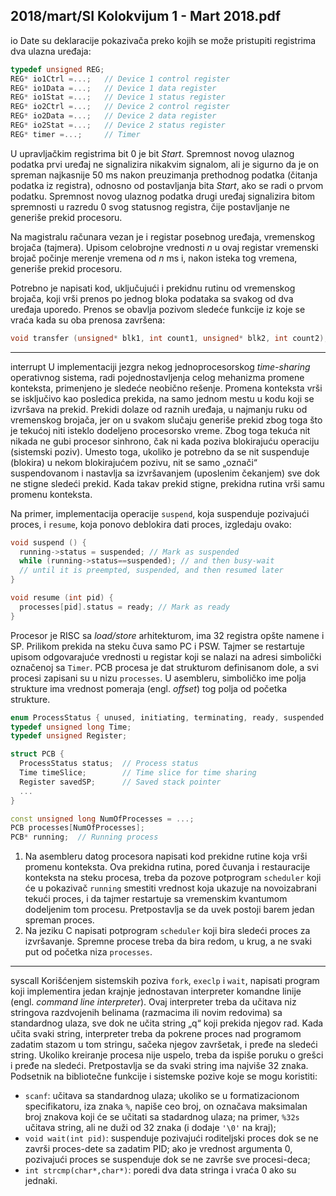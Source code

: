 2018/mart/SI Kolokvijum 1 - Mart 2018.pdf
--------------------------------------------------------------------------------
io
Date su deklaracije pokazivača preko kojih se može pristupiti registrima dva ulazna uređaja:
```cpp
typedef unsigned REG;
REG* io1Ctrl =...;   // Device 1 control register
REG* io1Data =...;   // Device 1 data register
REG* io1Stat =...;   // Device 1 status register
REG* io2Ctrl =...;   // Device 2 control register
REG* io2Data =...;   // Device 2 data register
REG* io2Stat =...;   // Device 2 status register
REG* timer =...;     // Timer
```
U upravljačkim registrima bit 0 je bit *Start*. Spremnost novog ulaznog podatka prvi uređaj ne
signalizira nikakvim signalom,  ali je sigurno da je on spreman najkasnije 50 ms nakon
preuzimanja prethodnog podatka (čitanja podatka iz registra), odnosno od postavljanja bita
*Start*, ako se radi o prvom podatku. Spremnost novog ulaznog podatka drugi uređaj signalizira
bitom spremnosti u razredu 0 svog statusnog registra,  čije postavljanje ne generiše prekid
procesoru.

Na magistralu računara vezan je i registar posebnog uređaja, vremenskog brojača (tajmera).
Upisom celobrojne vrednosti *n* u ovaj registar vremenski brojač počinje merenje vremena od *n*
ms i, nakon isteka tog vremena, generiše prekid procesoru.

Potrebno je napisati kod,  uključujući i prekidnu rutinu od vremenskog brojača,  koji vrši
prenos po jednog bloka podataka sa svakog od dva uređaja uporedo.  Prenos se obavlja
pozivom sledeće funkcije iz koje se vraća kada su oba prenosa završena:

```cpp
void transfer (unsigned* blk1, int count1, unsigned* blk2, int count2);
```

--------------------------------------------------------------------------------
interrupt
U implementaciji jezgra nekog jednoprocesorskog *time-sharing* operativnog sistema,  radi
pojednostavljenja celog mehanizma promene konteksta,  primenjeno je sledeće neobično
rešenje.  Promena konteksta vrši se isključivo kao posledica prekida, na samo jednom mestu u
kodu koji se izvršava na prekid.  Prekidi dolaze od raznih uređaja,  u najmanju ruku od
vremenskog brojača, jer on u svakom slučaju generiše prekid zbog toga što je tekućoj niti
isteklo dodeljeno procesorsko vreme. Zbog toga tekuća nit nikada ne gubi procesor sinhrono,
čak ni kada poziva blokirajuću operaciju (sistemski poziv). Umesto toga, ukoliko je potrebno
da se nit suspenduje (blokira)  u nekom blokirajućem pozivu,  nit se samo „označi“
suspendovanom i nastavlja sa izvršavanjem (uposlenim čekanjem) sve dok ne stigne sledeći
prekid. Kada takav prekid stigne, prekidna rutina vrši samu promenu konteksta.

Na primer,  implementacija operacije `suspend`, koja suspenduje pozivajući proces, i `resume`,
koja ponovo deblokira dati proces, izgledaju ovako:
```cpp
void suspend () {
  running->status = suspended; // Mark as suspended
  while (running->status==suspended); // and then busy-wait
  // until it is preempted, suspended, and then resumed later
}

void resume (int pid) {
  processes[pid].status = ready; // Mark as ready
}
```
Procesor je RISC sa *load/store* arhitekturom, ima 32 registra opšte namene i SP. Prilikom
prekida na steku čuva samo PC i PSW. Tajmer se restartuje upisom odgovarajuće vrednosti u
registar koji se nalazi na adresi simbolički označenoj sa `Timer`. PCB procesa je dat strukturom
definisanom dole,  a svi procesi zapisani su u nizu `processes`. U asembleru, simboličko ime
polja strukture ima vrednost pomeraja (engl. *offset*) tog polja od početka strukture.
```cpp
enum ProcessStatus { unused, initiating, terminating, ready, suspended };
typedef unsigned long Time;
typedef unsigned Register;

struct PCB {
  ProcessStatus status;  // Process status
  Time timeSlice;        // Time slice for time sharing
  Register savedSP;      // Saved stack pointer
  ...
}

const unsigned long NumOfProcesses = ...;
PCB processes[NumOfProcesses];
PCB* running;  // Running process
```

1. Na asembleru datog procesora napisati kod prekidne rutine koja vrši promenu
konteksta. Ova prekidna rutina, pored čuvanja i restauracije konteksta na steku procesa, treba
da pozove potprogram `scheduler` koji će u pokazivač `running` smestiti vrednost koja
ukazuje na novoizabrani tekući proces,  i da tajmer restartuje sa vremenskim kvantumom
dodeljenim tom procesu. Pretpostavlja se da uvek postoji barem jedan spreman proces.
2. Na jeziku C napisati potprogram `scheduler` koji bira sledeći proces za izvršavanje.
Spremne procese treba da bira redom, u krug, a ne svaki put od početka niza `processes`.

--------------------------------------------------------------------------------
syscall
Korišćenjem sistemskih poziva `fork`, `execlp` i `wait`,  napisati program koji implementira
jedan krajnje jednostavan interpreter komandne linije (engl. *command line interpreter*). Ovaj
interpreter treba da učitava niz stringova razdvojenih belinama (razmacima ili novim
redovima)  sa standardnog ulaza, sve dok ne učita string „q“ koji prekida njegov rad. Kada
učita svaki string, interpreter treba da pokrene proces nad programom zadatim stazom u tom
stringu,  sačeka njegov završetak,  i pređe na sledeći string.  Ukoliko kreiranje procesa nije
uspelo, treba da ispiše poruku o grešci i pređe na sledeći. Pretpostavlja se da svaki string ima
najviše 32 znaka. Podsetnik na bibliotečne funkcije i sistemske pozive koje se mogu koristiti:

- `scanf`: učitava sa standardnog ulaza; ukoliko se u formatizacionom specifikatoru, iza
znaka `%`, napiše ceo broj, on označava maksimalan broj znakova koji će se učitati sa
stadardnog ulaza;  na primer, `%32s` učitava string, ali ne duži od 32 znaka (i dodaje
`'\0'` na kraj);
- `void wait(int pid)`:  suspenduje pozivajući roditeljski proces dok se ne završi
proces-dete sa zadatim PID;  ako je vrednost argumenta 0,  pozivajući proces se
suspenduje dok se ne završe sve procesi-deca;
- `int strcmp(char*,char*)`: poredi dva data stringa i vraća 0 ako su jednaki.
